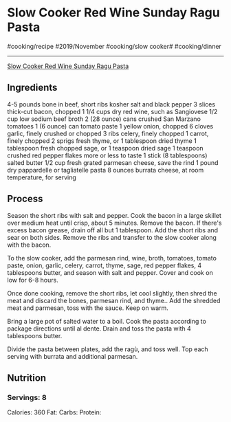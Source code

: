 # Slow Cooker Red Wine Sunday Ragu Pasta
#cooking/recipe #2019/November #cooking/slow cooker# #cooking/dinner
- - - -
[Slow Cooker Red Wine Sunday Ragu Pasta](https://www.halfbakedharvest.com/slow-cooker-red-wine-sunday-ragu-pasta/#bo-recipe)

## Ingredients
4-5 pounds bone in beef, short ribs
kosher salt and black pepper
3 slices thick-cut bacon, chopped
1 1/4 cups dry red wine, such as Sangiovese
1/2 cup low sodium beef broth
2 (28 ounce) cans crushed San Marzano tomatoes
1 (6 ounce) can tomato paste
1 yellow onion, chopped
6 cloves garlic, finely crushed or chopped
3 ribs celery, finely chopped
1 carrot, finely chopped
2 sprigs fresh thyme, or 1 tablespoon dried thyme
1 tablespoon fresh chopped sage, or 1 teaspoon dried sage
1 teaspoon crushed red pepper flakes more or less to taste
1 stick (8 tablespoons) salted butter
1/2 cup fresh grated parmesan cheese, save the rind
1 pound dry pappardelle or tagliatelle pasta
8 ounces burrata cheese, at room temperature, for serving

## Process
Season the short ribs with salt and pepper. Cook the bacon in a large skillet over medium heat until crisp, about 5 minutes. Remove the bacon. If there's excess bacon grease, drain off all but 1 tablespoon. Add the short ribs and sear on both sides. Remove the ribs and transfer to the slow cooker along with the bacon. 

To the slow cooker, add the parmesan rind, wine, broth, tomatoes, tomato paste, onion, garlic, celery, carrot, thyme, sage, red pepper flakes, 4 tablespoons butter, and season with salt and pepper. Cover and cook on low for 6-8 hours. 

Once done cooking, remove the short ribs, let cool slightly, then shred the meat and discard the bones, parmesan rind, and thyme.. Add the shredded meat and parmesan, toss with the sauce. Keep on warm.

Bring a large pot of salted water to a boil. Cook the pasta according to package directions until al dente. Drain and toss the pasta with 4 tablespoons butter.

Divide the pasta between plates, add the ragù, and toss well. Top each serving with burrata and additional parmesan.

## Nutrition
### Servings: 8
Calories: 360
Fat: 
Carbs: 
Protein: 